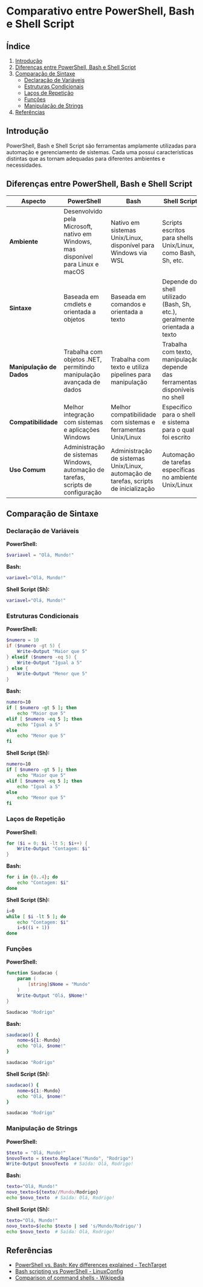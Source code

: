 # Comparativo entre PowerShell, Bash e Shell Script

## Índice

1. [Introdução](#introdução)
2. [Diferenças entre PowerShell, Bash e Shell Script](#diferenças-entre-powershell-bash-e-shell-script)
3. [Comparação de Sintaxe](#comparação-de-sintaxe)
   - [Declaração de Variáveis](#declaração-de-variáveis)
   - [Estruturas Condicionais](#estruturas-condicionais)
   - [Laços de Repetição](#laços-de-repetição)
   - [Funções](#funções)
   - [Manipulação de Strings](#manipulação-de-strings)
4. [Referências](#referências)

## Introdução

PowerShell, Bash e Shell Script são ferramentas amplamente utilizadas para automação e gerenciamento de sistemas. Cada uma possui características distintas que as tornam adequadas para diferentes ambientes e necessidades.

## Diferenças entre PowerShell, Bash e Shell Script

| Aspecto                   | PowerShell                                                                                               | Bash                                                                                                     | Shell Script                                                                                             |
|---------------------------|----------------------------------------------------------------------------------------------------------|----------------------------------------------------------------------------------------------------------|----------------------------------------------------------------------------------------------------------|
| **Ambiente**              | Desenvolvido pela Microsoft, nativo em Windows, mas disponível para Linux e macOS                        | Nativo em sistemas Unix/Linux, disponível para Windows via WSL                                           | Scripts escritos para shells Unix/Linux, como Bash, Sh, etc.                                             |
| **Sintaxe**               | Baseada em cmdlets e orientada a objetos                                                                 | Baseada em comandos e orientada a texto                                                                  | Depende do shell utilizado (Bash, Sh, etc.), geralmente orientada a texto                                 |
| **Manipulação de Dados**  | Trabalha com objetos .NET, permitindo manipulação avançada de dados                                      | Trabalha com texto e utiliza pipelines para manipulação                                                  | Trabalha com texto, manipulação depende das ferramentas disponíveis no shell                              |
| **Compatibilidade**       | Melhor integração com sistemas e aplicações Windows                                                      | Melhor compatibilidade com sistemas e ferramentas Unix/Linux                                             | Específico para o shell e sistema para o qual foi escrito                                                |
| **Uso Comum**             | Administração de sistemas Windows, automação de tarefas, scripts de configuração                         | Administração de sistemas Unix/Linux, automação de tarefas, scripts de inicialização                     | Automação de tarefas específicas no ambiente Unix/Linux                                                  |

## Comparação de Sintaxe

### Declaração de Variáveis

**PowerShell:**
```powershell
$variavel = "Olá, Mundo!"
```

**Bash:**
```bash
variavel="Olá, Mundo!"
```

**Shell Script (Sh):**
```sh
variavel="Olá, Mundo!"
```

### Estruturas Condicionais

**PowerShell:**
```powershell
$numero = 10
if ($numero -gt 5) {
    Write-Output "Maior que 5"
} elseif ($numero -eq 5) {
    Write-Output "Igual a 5"
} else {
    Write-Output "Menor que 5"
}
```

**Bash:**
```bash
numero=10
if [ $numero -gt 5 ]; then
    echo "Maior que 5"
elif [ $numero -eq 5 ]; then
    echo "Igual a 5"
else
    echo "Menor que 5"
fi
```

**Shell Script (Sh):**
```sh
numero=10
if [ $numero -gt 5 ]; then
    echo "Maior que 5"
elif [ $numero -eq 5 ]; then
    echo "Igual a 5"
else
    echo "Menor que 5"
fi
```

### Laços de Repetição

**PowerShell:**
```powershell
for ($i = 0; $i -lt 5; $i++) {
    Write-Output "Contagem: $i"
}
```

**Bash:**
```bash
for i in {0..4}; do
    echo "Contagem: $i"
done
```

**Shell Script (Sh):**
```sh
i=0
while [ $i -lt 5 ]; do
    echo "Contagem: $i"
    i=$((i + 1))
done
```

### Funções

**PowerShell:**
```powershell
function Saudacao {
    param (
        [string]$Nome = "Mundo"
    )
    Write-Output "Olá, $Nome!"
}

Saudacao "Rodrigo"
```

**Bash:**
```bash
saudacao() {
    nome=${1:-Mundo}
    echo "Olá, $nome!"
}

saudacao "Rodrigo"
```

**Shell Script (Sh):**
```sh
saudacao() {
    nome=${1:-Mundo}
    echo "Olá, $nome!"
}

saudacao "Rodrigo"
```

### Manipulação de Strings

**PowerShell:**
```powershell
$texto = "Olá, Mundo!"
$novoTexto = $texto.Replace("Mundo", "Rodrigo")
Write-Output $novoTexto  # Saída: Olá, Rodrigo!
```

**Bash:**
```bash
texto="Olá, Mundo!"
novo_texto=${texto//Mundo/Rodrigo}
echo $novo_texto  # Saída: Olá, Rodrigo!
```

**Shell Script (Sh):**
```sh
texto="Olá, Mundo!"
novo_texto=$(echo $texto | sed 's/Mundo/Rodrigo/')
echo $novo_texto  # Saída: Olá, Rodrigo!
```

## Referências

- [PowerShell vs. Bash: Key differences explained - TechTarget](https://www.techtarget.com/searchitoperations/tip/On-Windows-PowerShell-vs-Bash-comparison-gets-interesting)
- [Bash scripting vs PowerShell - LinuxConfig](https://linuxconfig.org/bash-scripting-vs-powershell)
- [Comparison of command shells - Wikipedia](https://en.wikipedia.org/wiki/Comparison_of_command_shells)